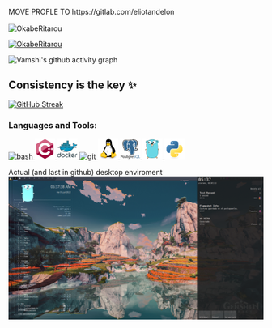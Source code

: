 <p> MOVE PROFLE TO https://gitlab.com/eliotandelon </p>

<p> 
 <img align="center"   src="https://github-readme-stats.vercel.app/api/top-langs?username=OkabeRitarou&show_icons=true&locale=en&langs_count=8&layout=compact" alt="OkabeRitarou" />
 </p>
 
<p align="left"> <a href="https://github.com/ryo-ma/github-profile-trophy"><img src="https://github-profile-trophy.vercel.app/?username=OkabeRitarou" alt="OkabeRitarou" /></a> </p>

![Vamshi's github activity graph](https://activity-graph.herokuapp.com/graph?username=OkabeRitarou&theme=react-dark)
</br>

## Consistency is the key ✨
[![GitHub Streak](https://github-readme-streak-stats.herokuapp.com?user=OkabeRitarou&theme=tokyonight_duo)](https://git.io/streak-stats)


<h3 align="left">Languages and Tools:</h3>
<p align="left"> 
 <a href="https://www.gnu.org/software/bash/" target="_blank"> 
   <img src="https://www.vectorlogo.zone/logos/gnu_bash/gnu_bash-icon.svg" alt="bash" width="40" height="40"/> </a> 
 <a href="https://www.w3schools.com/cpp/" target="_blank"> 
   <img src="https://raw.githubusercontent.com/devicons/devicon/master/icons/cplusplus/cplusplus-original.svg" alt="cplusplus" width="40" height="40"/> </a> 
 
 <a href="https://www.docker.com/" target="_blank"> 
   <img src="https://raw.githubusercontent.com/devicons/devicon/master/icons/docker/docker-original-wordmark.svg" alt="docker" width="40" height="40"/> </a> 
 
 <a href="https://git-scm.com/" target="_blank"> 
   <img src="https://www.vectorlogo.zone/logos/git-scm/git-scm-icon.svg" alt="git" width="40" height="40"/> </a> 
 <a href="https://www.linux.org/" target="_blank"> 
   <img src="https://raw.githubusercontent.com/devicons/devicon/master/icons/linux/linux-original.svg" alt="linux" width="40" height="40"/> </a> 
 <a href="https://www.postgresql.org" target="_blank"> 
   <img src="https://raw.githubusercontent.com/devicons/devicon/master/icons/postgresql/postgresql-original-wordmark.svg" alt="postgresql" width="40" height="40"/> </a> 
 
 <a href="https://go.dev/" target="_blank"> 
   <img width="40" height="40" src="https://raw.githubusercontent.com/devicons/devicon/master/icons/go/go-original.svg" alt="go"> </a> 
 <a href="https://www.python.org/" target="_blank"> 
   <img width="40" height="40" src="https://raw.githubusercontent.com/devicons/devicon/master/icons/python/python-original.svg" alt="python"> </a> 
</p>

<p> Actual (and last in github) desktop enviroment
 <img alt="endeavour qtile" src="https://raw.githubusercontent.com/OkabeRitarou/dotfiles/main/qtile/endeavour-qtile.png" />
<p>
